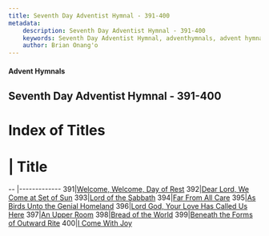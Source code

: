 ```yaml
---
title: Seventh Day Adventist Hymnal - 391-400
metadata:
    description: Seventh Day Adventist Hymnal - 391-400
    keywords: Seventh Day Adventist Hymnal, adventhymnals, advent hymnals 391-400
    author: Brian Onang'o
---
```


#### Advent Hymnals
## Seventh Day Adventist Hymnal - 391-400

# Index of Titles
# | Title                        
-- |-------------
391|[Welcome, Welcome, Day of Rest](/seventh-day-adventist-hymnal/301-400/391-400/Welcome,-Welcome,-Day-of-Rest)
392|[Dear Lord, We Come at Set of Sun](/seventh-day-adventist-hymnal/301-400/391-400/Dear-Lord,-We-Come-at-Set-of-Sun)
393|[Lord of the Sabbath](/seventh-day-adventist-hymnal/301-400/391-400/Lord-of-the-Sabbath)
394|[Far From All Care](/seventh-day-adventist-hymnal/301-400/391-400/Far-From-All-Care)
395|[As Birds Unto the Genial Homeland](/seventh-day-adventist-hymnal/301-400/391-400/As-Birds-Unto-the-Genial-Homeland)
396|[Lord God, Your Love Has Called Us Here](/seventh-day-adventist-hymnal/301-400/391-400/Lord-God,-Your-Love-Has-Called-Us-Here)
397|[An Upper Room](/seventh-day-adventist-hymnal/301-400/391-400/An-Upper-Room)
398|[Bread of the World](/seventh-day-adventist-hymnal/301-400/391-400/Bread-of-the-World)
399|[Beneath the Forms of Outward Rite](/seventh-day-adventist-hymnal/301-400/391-400/Beneath-the-Forms-of-Outward-Rite)
400|[I Come With Joy](/seventh-day-adventist-hymnal/301-400/391-400/I-Come-With-Joy)